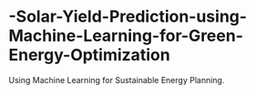 # -Solar-Yield-Prediction-using-Machine-Learning-for-Green-Energy-Optimization
Using Machine Learning for Sustainable Energy Planning.

